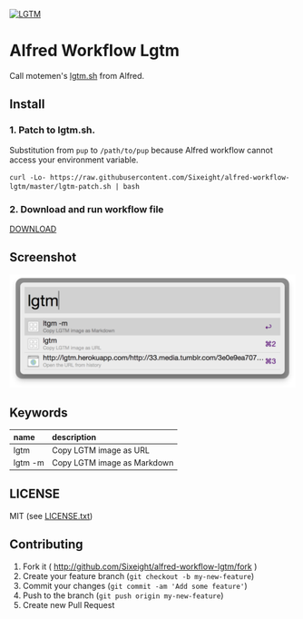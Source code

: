 [![LGTM](http://lgtm.herokuapp.com/http://38.media.tumblr.com/e38dd7bcbdd9922e64ce2adb742f8b71/tumblr_n8obssKoaU1tfp3xbo1_500.gif)](http://lgtm.herokuapp.com/)

# Alfred Workflow Lgtm

Call motemen's [lgtm.sh](https://github.com/motemen/lgtm.sh) from Alfred.

## Install

### 1. Patch to lgtm.sh.

Substitution from `pup` to `/path/to/pup` because Alfred workflow cannot access your environment variable.

```
curl -Lo- https://raw.githubusercontent.com/Sixeight/alfred-workflow-lgtm/master/lgtm-patch.sh | bash
```

### 2. Download and run workflow file

[DOWNLOAD](https://github.com/Sixeight/alfred-workflow-lgtm/raw/master/lgtm.alfredworkflow)

## Screenshot

![Screenshot](https://raw.githubusercontent.com/Sixeight/alfred-workflow-lgtm/master/screenshot.png)

## Keywords

|name|description|
|:--|:--|
|lgtm|Copy LGTM image as URL|
|lgtm -m|Copy LGTM image as Markdown|

## LICENSE

MIT (see [LICENSE.txt](https://raw.githubusercontent.com/Sixeight/alfred-workflow-lgtm/master/LICENSE.txt))

## Contributing

1. Fork it ( http://github.com/Sixeight/alfred-workflow-lgtm/fork )
2. Create your feature branch (`git checkout -b my-new-feature`)
3. Commit your changes (`git commit -am 'Add some feature'`)
4. Push to the branch (`git push origin my-new-feature`)
5. Create new Pull Request

